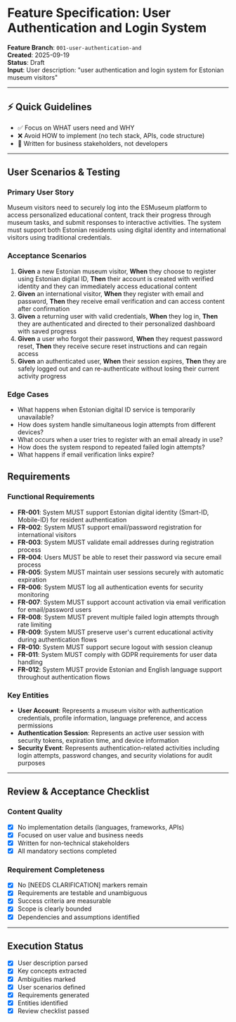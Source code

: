 # Feature Specification: User Authentication and Login System

**Feature Branch**: `001-user-authentication-and`  
**Created**: 2025-09-19  
**Status**: Draft  
**Input**: User description: "user authentication and login system for Estonian museum visitors"

---

## ⚡ Quick Guidelines
- ✅ Focus on WHAT users need and WHY
- ❌ Avoid HOW to implement (no tech stack, APIs, code structure)
- 👥 Written for business stakeholders, not developers

---

## User Scenarios & Testing

### Primary User Story
Museum visitors need to securely log into the ESMuseum platform to access personalized educational content, track their progress through museum tasks, and submit responses to interactive activities. The system must support both Estonian residents using digital identity and international visitors using traditional credentials.

### Acceptance Scenarios
1. **Given** a new Estonian museum visitor, **When** they choose to register using Estonian digital ID, **Then** their account is created with verified identity and they can immediately access educational content
2. **Given** an international visitor, **When** they register with email and password, **Then** they receive email verification and can access content after confirmation
3. **Given** a returning user with valid credentials, **When** they log in, **Then** they are authenticated and directed to their personalized dashboard with saved progress
4. **Given** a user who forgot their password, **When** they request password reset, **Then** they receive secure reset instructions and can regain access
5. **Given** an authenticated user, **When** their session expires, **Then** they are safely logged out and can re-authenticate without losing their current activity progress

### Edge Cases
- What happens when Estonian digital ID service is temporarily unavailable?
- How does system handle simultaneous login attempts from different devices?
- What occurs when a user tries to register with an email already in use?
- How does the system respond to repeated failed login attempts?
- What happens if email verification links expire?

## Requirements

### Functional Requirements
- **FR-001**: System MUST support Estonian digital identity (Smart-ID, Mobile-ID) for resident authentication
- **FR-002**: System MUST support email/password registration for international visitors
- **FR-003**: System MUST validate email addresses during registration process
- **FR-004**: Users MUST be able to reset their password via secure email process
- **FR-005**: System MUST maintain user sessions securely with automatic expiration
- **FR-006**: System MUST log all authentication events for security monitoring
- **FR-007**: System MUST support account activation via email verification for email/password users
- **FR-008**: System MUST prevent multiple failed login attempts through rate limiting
- **FR-009**: System MUST preserve user's current educational activity during authentication flows
- **FR-010**: System MUST support secure logout with session cleanup
- **FR-011**: System MUST comply with GDPR requirements for user data handling
- **FR-012**: System MUST provide Estonian and English language support throughout authentication flows

### Key Entities
- **User Account**: Represents a museum visitor with authentication credentials, profile information, language preference, and access permissions
- **Authentication Session**: Represents an active user session with security tokens, expiration time, and device information
- **Security Event**: Represents authentication-related activities including login attempts, password changes, and security violations for audit purposes

---

## Review & Acceptance Checklist

### Content Quality
- [x] No implementation details (languages, frameworks, APIs)
- [x] Focused on user value and business needs
- [x] Written for non-technical stakeholders
- [x] All mandatory sections completed

### Requirement Completeness
- [x] No [NEEDS CLARIFICATION] markers remain
- [x] Requirements are testable and unambiguous  
- [x] Success criteria are measurable
- [x] Scope is clearly bounded
- [x] Dependencies and assumptions identified

---

## Execution Status

- [x] User description parsed
- [x] Key concepts extracted
- [x] Ambiguities marked
- [x] User scenarios defined
- [x] Requirements generated
- [x] Entities identified
- [x] Review checklist passed
